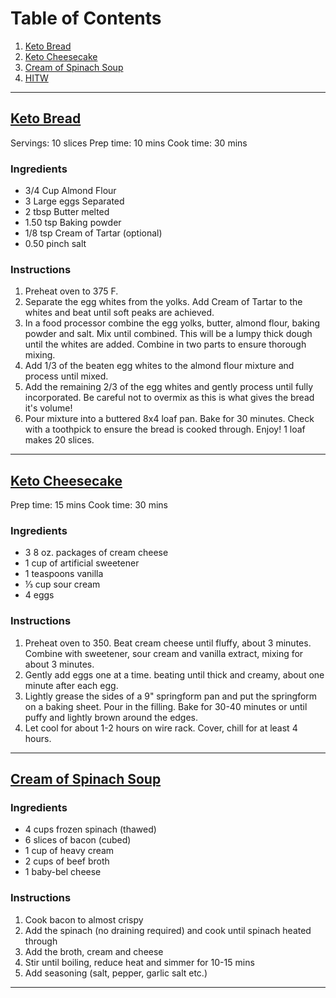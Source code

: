 # Table of Contents
1. [Keto Bread](#keto-bread)
2. [Keto Cheesecake](#keto-cheesecake)
3. [Cream of Spinach Soup](#cream-of-spinach-soup)
4. [HITW](/hitw)

--- 


## [Keto Bread](http://ketoconnect.net/recipe/best-keto-bread/)<a name="keto-bread"></a>
Servings: 10 slices	Prep time: 10 mins	Cook time: 30 mins	


### Ingredients
  - 3/4 Cup Almond Flour 
  - 3 Large eggs Separated
  - 2 tbsp Butter melted
  - 1.50 tsp Baking powder
  - 1/8 tsp Cream of Tartar (optional)
  - 0.50 pinch salt

### Instructions
  1. Preheat oven to 375 F.
  2. Separate the egg whites from the yolks. Add Cream of Tartar to the whites and beat until soft peaks are achieved.
  3. In a food processor combine the egg yolks, butter, almond flour, baking powder and salt. Mix until combined. This will be a lumpy thick dough until the whites are added. Combine in two parts to ensure thorough mixing.
  4. Add 1/3 of the beaten egg whites to the almond flour mixture and process until mixed.
  5. Add the remaining 2/3 of the egg whites and gently process until fully incorporated. Be careful not to overmix as this is what gives the bread it's volume!
  6. Pour mixture into a buttered 8x4 loaf pan. Bake for 30 minutes. Check with a toothpick to ensure the bread is cooked through. Enjoy! 1 loaf makes 20 slices.

---


## [Keto Cheesecake](http://the-lowcarb-diet.com/keto-cheesecake/)<a name="keto-cheesecake"></a>
Prep time: 15 mins	Cook time: 30 mins


### Ingredients
  - 3 8 oz. packages of cream cheese
  - 1 cup of artificial sweetener
  - 1 teaspoons vanilla
  - ⅓ cup sour cream
  - 4 eggs

### Instructions
  1. Preheat oven to 350. Beat cream cheese until fluffy, about 3 minutes. Combine with sweetener, sour cream and vanilla extract, mixing for about 3 minutes.
  2. Gently add eggs one at a time. beating until thick and creamy, about one minute after each egg.
  3. Lightly grease the sides of a 9" springform pan and put the springform on a baking sheet. Pour in the filling. Bake for 30-40 minutes or until puffy and lightly brown around the edges.
  4. Let cool for about 1-2 hours on wire rack. Cover, chill for at least 4 hours.

--- 


## [Cream of Spinach Soup](https://www.reddit.com/r/ketorecipes/comments/5pidkb/spinachbaconcream_soup/)<a name="cream-of-spinach-soup">

### Ingredients
  - 4 cups frozen spinach (thawed)
  - 6 slices of bacon (cubed)
  - 1 cup of heavy cream
  - 2 cups of beef broth
  - 1 baby-bel cheese

### Instructions
  1. Cook bacon to almost crispy
  2. Add the spinach (no draining required) and cook until spinach heated through 
  3. Add the broth, cream and cheese
  4. Stir until boiling, reduce heat and simmer for 10-15 mins 
  5. Add seasoning (salt, pepper, garlic salt etc.)

---
